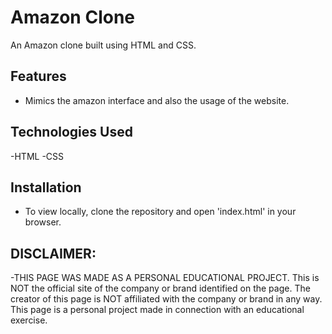 # Amazon Clone

An Amazon clone built using HTML and CSS.

## Features

-   Mimics the amazon interface and also the usage of the website.

## Technologies Used

-HTML
-CSS

## Installation

-   To view locally, clone the repository and open 'index.html' in your browser.

## DISCLAIMER: 

-THIS PAGE WAS MADE AS A PERSONAL EDUCATIONAL PROJECT. This is NOT the official site of the company or brand identified on the page. The creator of this page is NOT affiliated with the company or brand in any way. This page is a personal project made in connection with an educational exercise.
